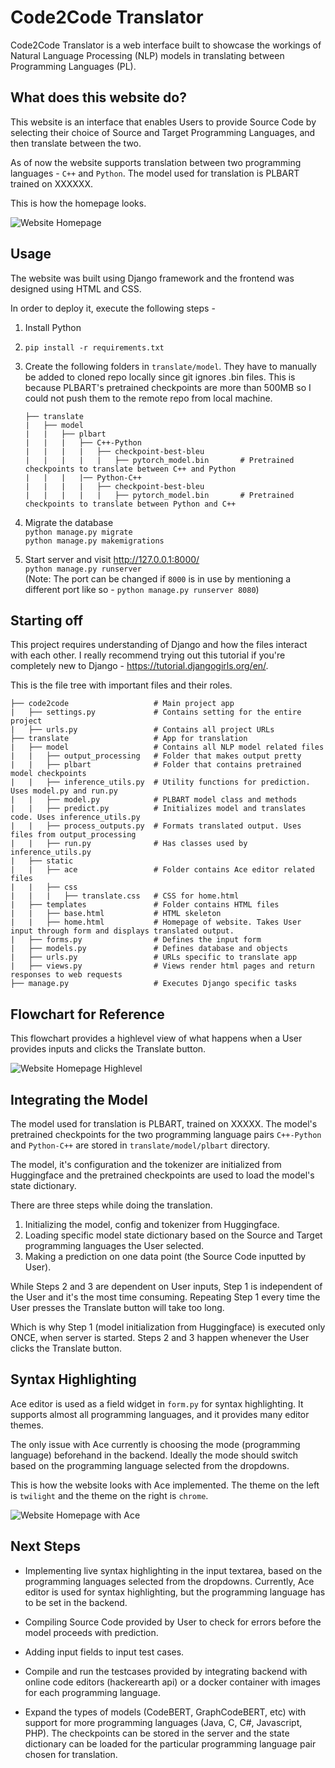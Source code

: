 # Code2Code Translator

Code2Code Translator is a web interface built to showcase the workings of Natural Language Processing (NLP) models in translating between Programming Languages (PL). 



## What does this website do?

This website is an interface that enables Users to provide Source Code by selecting their choice of Source and Target Programming Languages, and then translate between the two. 

As of now the website supports translation between two programming languages - `C++` and `Python`. The model used for translation is PLBART trained on XXXXXX.

This is how the homepage looks.

![Website Homepage](translate/static/media/homepage.png "Website Homepage") 



## Usage

The website was built using Django framework and the frontend was designed using HTML and CSS. 

In order to deploy it, execute the following steps - 

1. Install Python

2. `pip install -r requirements.txt`

3. Create the following folders in `translate/model`. They have to manually be added to cloned repo locally since git ignores .bin files. This is because PLBART's pretrained checkpoints are more than 500MB so I could not push them to the remote repo from local machine.
    ```
    ├── translate
    |   ├── model
    |   |   ├── plbart
    |   |   |   ├── C++-Python
    |   |   |   |   ├── checkpoint-best-bleu
    |   |   |   |   |   ├── pytorch_model.bin       # Pretrained checkpoints to translate between C++ and Python
    |   |   |   |── Python-C++
    |   |   |   |   ├── checkpoint-best-bleu
    |   |   |   |   |   ├── pytorch_model.bin       # Pretrained checkpoints to translate between Python and C++
    ```
4. Migrate the database \
    `python manage.py migrate` \
    `python manage.py makemigrations`

5. Start server and visit http://127.0.0.1:8000/ \
`python manage.py runserver` \
(Note: The port can be changed if `8000` is in use by mentioning a different port like so - `python manage.py runserver 8080`)



## Starting off

This project requires understanding of Django and how the files interact with each other. I really recommend trying out this tutorial if you're completely new to Django - https://tutorial.djangogirls.org/en/. 

This is the file tree with important files and their roles.

```
├── code2code                   # Main project app        
|   ├── settings.py             # Contains setting for the entire project
|   ├── urls.py                 # Contains all project URLs
├── translate                   # App for translation
|   ├── model                   # Contains all NLP model related files
|   |   ├── output_processing   # Folder that makes output pretty
|   |   ├── plbart              # Folder that contains pretrained model checkpoints
|   |   ├── inference_utils.py  # Utility functions for prediction. Uses model.py and run.py
|   |   ├── model.py            # PLBART model class and methods
|   |   ├── predict.py          # Initializes model and translates code. Uses inference_utils.py
|   |   ├── process_outputs.py  # Formats translated output. Uses files from output_processing
|   |   ├── run.py              # Has classes used by inference_utils.py
|   ├── static                  
|   |   ├── ace                 # Folder contains Ace editor related files 
|   |   ├── css                 
|   |   |   ├── translate.css   # CSS for home.html        
|   ├── templates               # Folder contains HTML files
|   |   ├── base.html           # HTML skeleton
|   |   ├── home.html           # Homepage of website. Takes User input through form and displays translated output.     
|   ├── forms.py                # Defines the input form  
|   ├── models.py               # Defines database and objects
|   ├── urls.py                 # URLs specific to translate app
|   ├── views.py                # Views render html pages and return responses to web requests 
├── manage.py                   # Executes Django specific tasks
```



## Flowchart for Reference

This flowchart provides a highlevel view of what happens when a User provides inputs and clicks the Translate button.

![Website Homepage Highlevel](translate/static/media/Website%20Flowchart%20Highlevel.png "Website Homepage Highlevel View") 



## Integrating the Model

The model used for translation is PLBART, trained on XXXXX. The model's pretrained checkpoints for the two programming language pairs `C++-Python` and `Python-C++` are stored in `translate/model/plbart` directory. 

The model, it's configuration and the tokenizer are initialized from Huggingface and the pretrained checkpoints are used to load the model's state dictionary. 

There are three steps while doing the translation.

1. Initializing the model, config and tokenizer from Huggingface.
2. Loading specific model state dictionary based on the Source and Target programming languages the User selected. 
3. Making a prediction on one data point (the Source Code inputted by User).

While Steps 2 and 3 are dependent on User inputs, Step 1 is independent of the User and it's the most time consuming. Repeating Step 1 every time the User presses the Translate button will take too long. 

Which is why Step 1 (model initialization from Huggingface) is executed only ONCE, when server is started. Steps 2 and 3 happen whenever the User clicks the Translate button. 



## Syntax Highlighting 

Ace editor is used as a field widget in `form.py` for syntax highlighting. It supports almost all programming languages, and it provides many editor themes. 

The only issue with Ace currently is choosing the mode (programming language) beforehand in the backend. Ideally the mode should switch based on the programming language selected from the dropdowns.

This is how the website looks with Ace implemented. The theme on the left is `twilight` and the theme on the right is `chrome`.

![Website Homepage with Ace](translate/static/media/homepage%20v2.png "Website Homepage with Ace") 



## Next Steps

- Implementing live syntax highlighting in the input textarea, based on the programming languages selected from the dropdowns. Currently, Ace editor is used for syntax highlighting, but the programming language has to be set in the backend.

- Compiling Source Code provided by User to check for errors before the model proceeds with prediction. 

- Adding input fields to input test cases. 

- Compile and run the testcases provided by integrating backend with online code editors (hackerearth api) or a docker container with images for each programming language. 

- Expand the types of models (CodeBERT, GraphCodeBERT, etc) with support for more programming languages (Java, C, C#, Javascript, PHP). The checkpoints can be stored in the server and the state dictionary can be loaded for the particular programming language pair chosen for translation. 